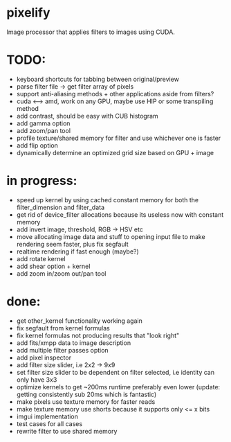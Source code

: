 # pixelify
Image processor that applies filters to images using CUDA. 

# TODO:
- keyboard shortcuts for tabbing between original/preview
- parse filter file -> get filter array of pixels 
- support anti-aliasing methods + other applications aside from filters?
- cuda <--> amd, work on any GPU, maybe use HIP or some transpiling method
- add contrast, should be easy with CUB histogram
- add gamma option
- add zoom/pan tool
- profile texture/shared memory for filter and use whichever one is faster
- add flip option
- dynamically determine an optimized grid size based on GPU + image

# in progress:
- speed up kernel by using cached constant memory for both the filter_dimension and filter_data
- get rid of device_filter allocations because its useless now with constant memory
- add invert image, threshold, RGB -> HSV etc
- move allocating image data and stuff to opening input file to make rendering seem faster,
plus fix segfault
- realtime rendering if fast enough (maybe?)
- add rotate kernel
- add shear option + kernel
- add zoom in/zoom out/pan tool

# done:
- get other_kernel functionality working again
- fix segfault from kernel formulas
- fix kernel formulas not producing results that "look right"
- add fits/xmpp data to image description
- add multiple filter passes option
- add pixel inspector
- add filter size slider, i.e 2x2 -> 9x9
- set filter size slider to be dependent on filter selected, i.e identity can only have 3x3 
- optimize kernels to get ~200ms runtime preferably even lower (update: getting consistently sub 20ms which is fantastic)
- make pixels use texture memory for faster reads
- make texture memory use shorts because it supports only <= x bits
- imgui implementation 
- test cases for all cases 
- rewrite filter to use shared memory
